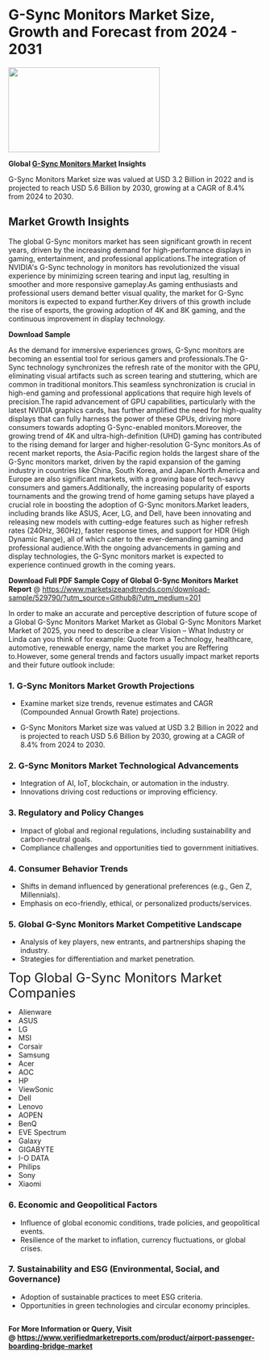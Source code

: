 <H1>G-Sync Monitors Market Size, Growth and Forecast from 2024 - 2031</H1><img class="aligncenter size-medium wp-image-584254" src="https://thirdeyenews.in/wp-content/uploads/2024/09/Global-Market-Research-300x168.jpeg" alt="" width="300" height="168" /><p><strong>Global&nbsp;<a href="https://www.marketsizeandtrends.com/download-sample/529790/?utm_source=Github8j?utm_medium=201">G-Sync Monitors Market</a> Insights</strong></p><p>G-Sync Monitors Market size was valued at USD 3.2 Billion in 2022 and is projected to reach USD 5.6 Billion by 2030, growing at a CAGR of 8.4% from 2024 to 2030.</p><p><h2>Market Growth Insights</h2> <p>The global G-Sync monitors market has seen significant growth in recent years, driven by the increasing demand for high-performance displays in gaming, entertainment, and professional applications.The integration of NVIDIA's G-Sync technology in monitors has revolutionized the visual experience by minimizing screen tearing and input lag, resulting in smoother and more responsive gameplay.As gaming enthusiasts and professional users demand better visual quality, the market for G-Sync monitors is expected to expand further.Key drivers of this growth include the rise of esports, the growing adoption of 4K and 8K gaming, and the continuous improvement in display technology.</p> <p><strong>Download Sample</strong></p> <p>As the demand for immersive experiences grows, G-Sync monitors are becoming an essential tool for serious gamers and professionals.The G-Sync technology synchronizes the refresh rate of the monitor with the GPU, eliminating visual artifacts such as screen tearing and stuttering, which are common in traditional monitors.This seamless synchronization is crucial in high-end gaming and professional applications that require high levels of precision.The rapid advancement of GPU capabilities, particularly with the latest NVIDIA graphics cards, has further amplified the need for high-quality displays that can fully harness the power of these GPUs, driving more consumers towards adopting G-Sync-enabled monitors.Moreover, the growing trend of 4K and ultra-high-definition (UHD) gaming has contributed to the rising demand for larger and higher-resolution G-Sync monitors.As of recent market reports, the Asia-Pacific region holds the largest share of the G-Sync monitors market, driven by the rapid expansion of the gaming industry in countries like China, South Korea, and Japan.North America and Europe are also significant markets, with a growing base of tech-savvy consumers and gamers.Additionally, the increasing popularity of esports tournaments and the growing trend of home gaming setups have played a crucial role in boosting the adoption of G-Sync monitors.Market leaders, including brands like ASUS, Acer, LG, and Dell, have been innovating and releasing new models with cutting-edge features such as higher refresh rates (240Hz, 360Hz), faster response times, and support for HDR (High Dynamic Range), all of which cater to the ever-demanding gaming and professional audience.With the ongoing advancements in gaming and display technologies, the G-Sync monitors market is expected to experience continued growth in the coming years.<p><span class=""><strong>Download Full PDF Sample Copy of Global G-Sync Monitors Market Report</strong> @ <a href="https://www.marketsizeandtrends.com/download-sample/529790/?utm_source=Github8j?utm_medium=201" target="_blank">https://www.marketsizeandtrends.com/download-sample/529790/?utm_source=Github8j?utm_medium=201</a></span></p><p>In order to make an accurate and perceptive description of future scope of a Global&nbsp;G-Sync Monitors Market Market as Global&nbsp;G-Sync Monitors Market Market of 2025, you need to describe a clear Vision &ndash; What Industry or Linda can you think of for example: Quote from a Technology, healthcare, automotive, renewable energy, name the market you are Reffering to.However, some general trends and factors usually impact market reports and their future outlook include:</p><h3>1.&nbsp;<strong>G-Sync Monitors Market Growth Projections</strong></h3><ul><li>Examine market size trends, revenue estimates and CAGR (Compounded Annual Growth Rate) projections.</li><li><p>G-Sync Monitors Market size was valued at USD 3.2 Billion in 2022 and is projected to reach USD 5.6 Billion by 2030, growing at a CAGR of 8.4% from 2024 to 2030.</p></li></ul><h3>2.&nbsp;<strong>G-Sync Monitors Market Technological Advancements</strong></h3><ul><li>Integration of AI, IoT, blockchain, or automation in the industry.</li><li>Innovations driving cost reductions or improving efficiency.</li></ul><h3>3.&nbsp;<strong>Regulatory and Policy Changes</strong></h3><ul><li>Impact of global and regional regulations, including sustainability and carbon-neutral goals.</li><li>Compliance challenges and opportunities tied to government initiatives.</li></ul><h3>4.&nbsp;<strong>Consumer Behavior Trends</strong></h3><ul><li>Shifts in demand influenced by generational preferences (e.g., Gen Z, Millennials).</li><li>Emphasis on eco-friendly, ethical, or personalized products/services.</li></ul><h3>5.&nbsp;<strong>Global G-Sync Monitors Market Competitive Landscape</strong></h3><ul><li>Analysis of key players, new entrants, and partnerships shaping the industry.</li><li>Strategies for differentiation and market penetration.</li></ul><p data-pm-slice="1 1 []"><span style="color: inherit; font-family: inherit; font-size: 25px;">Top Global G-Sync Monitors Market Companies</span></p><div class="" data-test-id=""><p><li>Alienware</li><li> ASUS</li><li> LG</li><li> MSI</li><li> Corsair</li><li> Samsung</li><li> Acer</li><li> AOC</li><li> HP</li><li> ViewSonic</li><li> Dell</li><li> Lenovo</li><li> AOPEN</li><li> BenQ</li><li> EVE Spectrum</li><li> Galaxy</li><li> GIGABYTE</li><li> I-O DATA</li><li> Philips</li><li> Sony</li><li> Xiaomi</li></p></div><h3>6.&nbsp;<strong>Economic and Geopolitical Factors</strong></h3><ul><li>Influence of global economic conditions, trade policies, and geopolitical events.</li><li>Resilience of the market to inflation, currency fluctuations, or global crises.</li></ul><h3>7.&nbsp;<strong>Sustainability and ESG (Environmental, Social, and Governance)</strong></h3><ul><li>Adoption of sustainable practices to meet ESG criteria.</li><li>Opportunities in green technologies and circular economy principles.</li></ul><h2><strong style="font-size: 14px;">For More Information or Query, Visit @&nbsp;</strong><a style="background-color: #ffffff; font-size: 14px;" href="https://www.marketsizeandtrends.com/report/g-sync-monitors-market/" target="_blank">https://www.verifiedmarketreports.com/product/airport-passenger-boarding-bridge-market</a></h2>